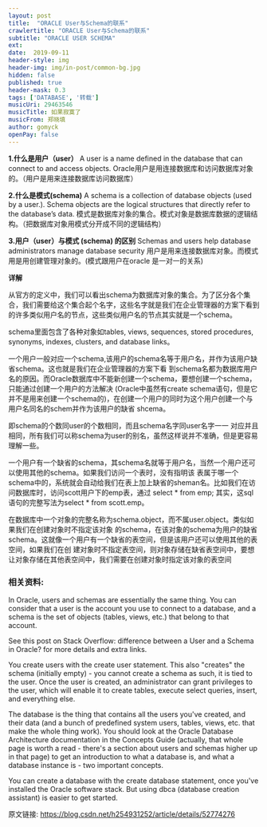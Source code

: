 ```yaml
---
layout: post
title:  "ORACLE User与Schema的联系"
crawlertitle: "ORACLE User与Schema的联系"
subtitle: "ORACLE USER SCHEMA"
ext:
date:  2019-09-11
header-style: img
header-img: img/in-post/common-bg.jpg
hidden: false
published: true
header-mask: 0.3
tags: ['DATABASE', '转载']
musicUri: 29463546
musicTitle: 如果寂寞了
musicFrom: 郑晓填
author: gomyck
openPay: false
---
```


**1.什么是用户（user）**
    A user is a name defined in the database that can connect to and access objects.
    Oracle用户是用连接数据库和访问数据库对象的。（用户是用来连接数据库访问数据库）

**2.什么是模式(schema)**
    A schema is a collection of database objects (used by a user.). Schema objects are the logical structures that directly refer to the database’s data.
    模式是数据库对象的集合。模式对象是数据库数据的逻辑结构。（把数据库对象用模式分开成不同的逻辑结构）

**3.用户（user）与模式 (schema) 的区别**
    Schemas and users help database administrators manage database security
    用户是用来连接数据库对象。而模式用是用创建管理对象的。(模式跟用户在oracle 是一对一的关系)

**详解**

从官方的定义中，我们可以看出schema为数据库对象的集合。为了区分各个集合，我们需要给这个集合起个名字，这些名字就是我们在企业管理器的方案下看到 的许多类似用户名的节点，这些类似用户名的节点其实就是一个schema。

schema里面包含了各种对象如tables, views, sequences, stored procedures, synonyms, indexes, clusters, and database links。

一个用户一般对应一个schema,该用户的schema名等于用户名，并作为该用户缺省schema。这也就是我们在企业管理器的方案下看 到schema名都为数据库用户名的原因。而Oracle数据库中不能新创建一个schema，要想创建一个schema，只能通过创建一个用户的方法解决 (Oracle中虽然有create schema语句，但是它并不是用来创建一个schema的)，在创建一个用户的同时为这个用户创建一个与用户名同名的schem并作为该用户的缺省 shcema。

即schema的个数同user的个数相同，而且schema名字同user名字一一 对应并且相同，所有我们可以称schema为user的别名，虽然这样说并不准确，但是更容易理解一些。

一个用户有一个缺省的schema，其schema名就等于用户名，当然一个用户还可以使用其他的schema。如果我们访问一个表时，没有指明该 表属于哪一个schema中的，系统就会自动给我们在表上加上缺省的sheman名。比如我们在访问数据库时，访问scott用户下的emp表，通过 select * from emp; 其实，这sql语句的完整写法为select * from scott.emp。

在数据库中一个对象的完整名称为schema.object，而不属user.object。类似如果我们在创建对象时不指定该对象 的schema，在该对象的schema为用户的缺省schema。这就像一个用户有一个缺省的表空间，但是该用户还可以使用其他的表空间，如果我们在创 建对象时不指定表空间，则对象存储在缺省表空间中，要想让对象存储在其他表空间中，我们需要在创建对象时指定该对象的表空间

### 相关资料:

In Oracle, users and schemas are essentially the same thing. You can consider that a user is the account you use to connect to a database, and a schema is the set of objects (tables, views, etc.) that belong to that account.

See this post on Stack Overflow: difference between a User and a Schema in Oracle? for more details and extra links.

You create users with the create user statement. This also "creates" the schema (initially empty) - you cannot create a schema as such, it is tied to the user. Once the user is created, an administrator can grant privileges to the user, which will enable it to create tables, execute select queries, insert, and everything else.

The database is the thing that contains all the users you've created, and their data (and a bunch of predefined system users, tables, views, etc. that make the whole thing work). You should look at the Oracle Database Architecture documentation in the Concepts Guide (actually, that whole page is worth a read - there's a section about users and schemas higher up in that page) to get an introduction to what a database is, and what a database instance is - two important concepts.

You can create a database with the create database statement, once you've installed the Oracle software stack. But using dbca (database creation assistant) is easier to get started.

原文链接: <a href="https://blog.csdn.net/h254931252/article/details/52774276">https://blog.csdn.net/h254931252/article/details/52774276</a>
